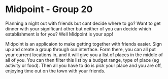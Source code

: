 # Midpoint - Group 20
Planning a night out with friends but cant decide where to go? Want to get dinner with your significant other but neither of you can decide which establishment is for you? Well Midpoint is your app!

Midpoint is an applicaion to make getting together with friends easier. Sign up and create a group through our interface. Form there, you can all put your current locations in, and it will give you a list of places in the middle of all of you. You can then filter this list by a budget range, type of place (eg activity or food). Then all you have to do is pick your place and you are off, enjoying time out on the town with your friends.